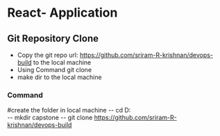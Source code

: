 # React- Application 
## Git Repository Clone
- Copy the git repo url: https://github.com/sriram-R-krishnan/devops-build to the local machine
- Using Command git clone
- make dir to the local machine
### Command
  #create the folder in local machine
  -- cd D:\
  -- mkdir capstone
  -- git clone https://github.com/sriram-R-krishnan/devops-build
